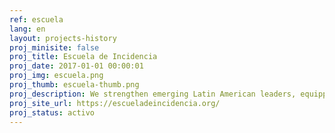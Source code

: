 ```yaml
---
ref: escuela
lang: en
layout: projects-history
proj_minisite: false
proj_title: Escuela de Incidencia
proj_date: 2017-01-01 00:00:01
proj_img: escuela.png
proj_thumb: escuela-thumb.png
proj_description: We strengthen emerging Latin American leaders, equipping them with our CivicLab methodology. We have carried out over 11 editions of our School of Advocacy in countries like Bolivia, Colombia, Ecuador, Perú, Chile, Brasil and México. Over 80 activists, public workers, journalists and academics have learned with us how to lead and articulate collective action to impact public policies.
proj_site_url: https://escueladeincidencia.org/
proj_status: activo
---
```

